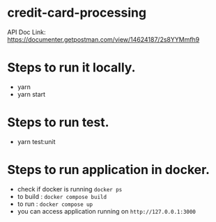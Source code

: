 # credit-card-processing

API Doc Link:  https://documenter.getpostman.com/view/14624187/2s8YYMmfh9

# Steps to run it locally.

- yarn
- yarn start

# Steps to run test.

- yarn test:unit

# Steps to run application in docker.
- check if docker is running `docker ps`
- to build : `docker compose build`
- to run : `docker compose up`
- you can access application running on `http://127.0.0.1:3000`




